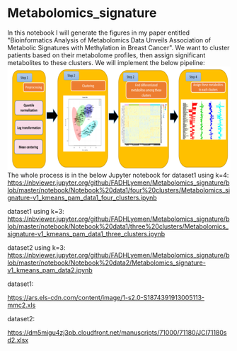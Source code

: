 # Metabolomics_signature
In this notebook I will generate the figures in my paper entitled "Bioinformatics Analysis of Metabolomics Data Unveils Association of Metabolic Signatures with Methylation in Breast Cancer".
We want to cluster patients based on their metabolome profiles, then assign significant metabolites to these clusters. 
We will implement the below pipeline:
![Image description](./Capture.PNG)
The whole process is in the below Jupyter notebook for dataset1 using k=4:
https://nbviewer.jupyter.org/github/FADHLyemen/Metabolomics_signature/blob/master/notebook/Notebook%20data1/four%20clusters/Metabolomics_signature-v1_kmeans_pam_data1_four_clusters.ipynb


dataset1 using k=3:
https://nbviewer.jupyter.org/github/FADHLyemen/Metabolomics_signature/blob/master/notebook/Notebook%20data1/three%20clusters/Metabolomics_signature-v1_kmeans_pam_data1_three_clusters.ipynb


dataset2 using k=3:
https://nbviewer.jupyter.org/github/FADHLyemen/Metabolomics_signature/blob/master/notebook/Notebook%20data2/Metabolomics_signature-v1_kmeans_pam_data2.ipynb

dataset1:

https://ars.els-cdn.com/content/image/1-s2.0-S1874391913005113-mmc2.xls

dataset2:

https://dm5migu4zj3pb.cloudfront.net/manuscripts/71000/71180/JCI71180sd2.xlsx
